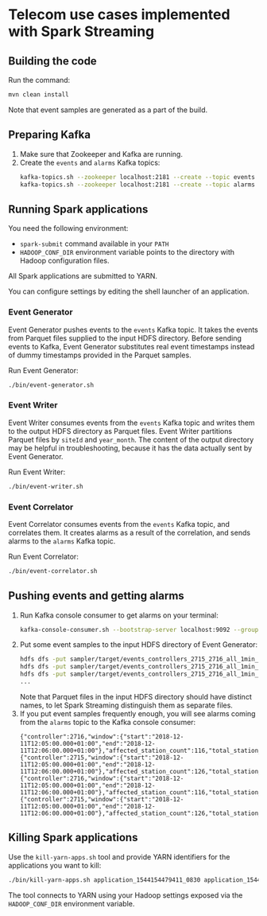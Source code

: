 # Telecom use cases implemented with Spark Streaming

## Building the code

Run the command:
```bash
mvn clean install
```
Note that event samples are generated as a part of the build.

## Preparing Kafka

1. Make sure that Zookeeper and Kafka are running.
1. Create the `events` and `alarms` Kafka topics:
   ```bash
   kafka-topics.sh --zookeeper localhost:2181 --create --topic events --partitions 5 --replication-factor 1
   kafka-topics.sh --zookeeper localhost:2181 --create --topic alarms --partitions 5 --replication-factor 1
   ```

## Running Spark applications

You need the following environment:
- `spark-submit` command available in your `PATH`
- `HADOOP_CONF_DIR` environment variable points to the directory with Hadoop configuration files.

All Spark applications are submitted to YARN.

You can configure settings by editing the shell launcher of an application.

### Event Generator

Event Generator pushes events to the `events` Kafka topic.
It takes the events from Parquet files supplied to the input HDFS directory.
Before sending events to Kafka,
Event Generator substitutes real event timestamps instead of dummy timestamps provided in the Parquet samples.

Run Event Generator:
```bash
./bin/event-generator.sh
```

### Event Writer

Event Writer consumes events from the `events` Kafka topic
and writes them to the output HDFS directory as Parquet files.
Event Writer partitions Parquet files by `siteId` and `year_month`.
The content of the output directory may be helpful in troubleshooting,
because it has the data actually sent by Event Generator.

Run Event Writer:
```bash
./bin/event-writer.sh
```

### Event Correlator

Event Correlator consumes events from the `events` Kafka topic, and correlates them.
It creates alarms as a result of the correlation, and sends alarms to the `alarms` Kafka topic. 

Run Event Correlator:
```bash
./bin/event-correlator.sh
```

## Pushing events and getting alarms

1. Run Kafka console consumer to get alarms on your terminal:
   ```bash
   kafka-console-consumer.sh --bootstrap-server localhost:9092 --group alarms --topic alarms
   ```
1. Put some event samples to the input HDFS directory of Event Generator:
   ```bash
   hdfs dfs -put sampler/target/events_controllers_2715_2716_all_1min_uniq.parquet /stream/input/events1.parquet
   hdfs dfs -put sampler/target/events_controllers_2715_2716_all_1min_uniq.parquet /stream/input/events2.parquet
   hdfs dfs -put sampler/target/events_controllers_2715_2716_all_1min_uniq.parquet /stream/input/events3.parquet
   ...
   ```
   Note that Parquet files in the input HDFS directory should have distinct names,
   to let Spark Streaming distinguish them as separate files.
1. If you put event samples frequently enough,
   you will see alarms coming from the `alarms` topic to the Kafka console consumer:
   ```text
   {"controller":2716,"window":{"start":"2018-12-11T12:05:00.000+01:00","end":"2018-12-11T12:06:00.000+01:00"},"affected_station_count":116,"total_station_count":116}
   {"controller":2715,"window":{"start":"2018-12-11T12:05:00.000+01:00","end":"2018-12-11T12:06:00.000+01:00"},"affected_station_count":126,"total_station_count":126}
   {"controller":2716,"window":{"start":"2018-12-11T12:05:00.000+01:00","end":"2018-12-11T12:06:00.000+01:00"},"affected_station_count":116,"total_station_count":116}
   {"controller":2715,"window":{"start":"2018-12-11T12:05:00.000+01:00","end":"2018-12-11T12:06:00.000+01:00"},"affected_station_count":126,"total_station_count":126}
   ```

## Killing Spark applications

Use the `kill-yarn-apps.sh` tool and provide YARN identifiers for the applications you want to kill:
```bash
./bin/kill-yarn-apps.sh application_1544154479411_0830 application_1544154479411_0831 application_1544154479411_0837
```
The tool connects to YARN using your Hadoop settings exposed via the `HADOOP_CONF_DIR` environment variable.
